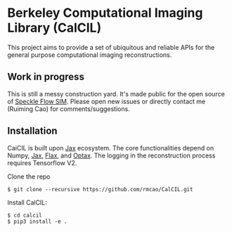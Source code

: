 # Berkeley Computational Imaging Library (CalCIL)

This project aims to provide a set of ubiquitous and reliable APIs for the general purpose computational imaging reconstructions. 

## Work in progress
This is still a messy construction yard. It's made public for the open source of [Speckle Flow SIM](https://github.com/Waller-Lab/SpeckleFlowSIM). Please open new issues or directly contact me (Ruiming Cao) for comments/suggestions.

## Installation
CaiCIL is built upon [Jax](https://github.com/google/jax) ecosystem. The core functionalities depend on Numpy, [Jax](https://github.com/google/jax), [Flax](https://github.com/google/flax), and [Optax](https://github.com/deepmind/optax). The logging in the reconstruction process requires Tensorflow V2.


Clone the repo

    $ git clone --recursive https://github.com/rmcao/CalCIL.git

Install CalCIL:

    $ cd calcil
    $ pip3 install -e .
